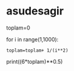 # asudesagir

toplam=0

for i in range(1,1000):

    toplam=toplam+ 1/(i**2)
    
print((6*toplam)**0.5)
